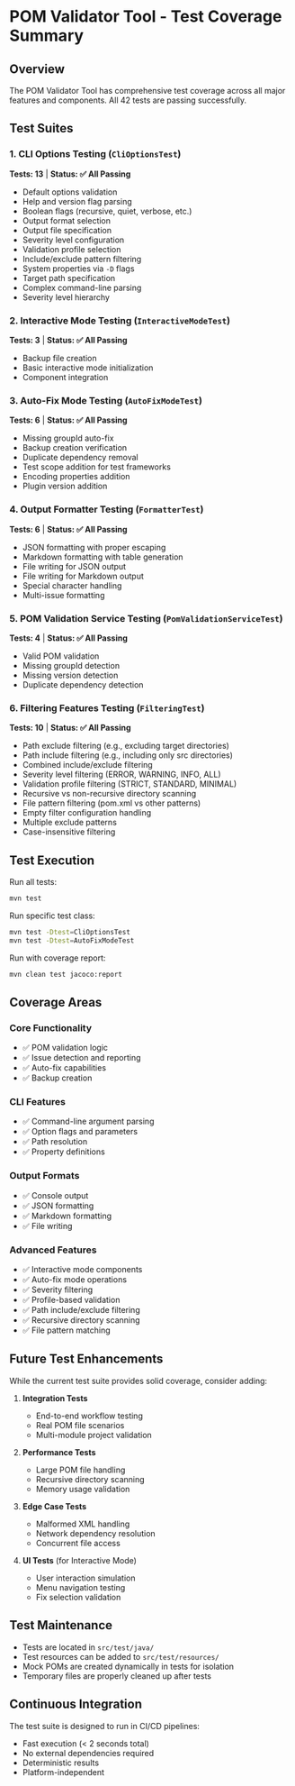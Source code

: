 # POM Validator Tool - Test Coverage Summary

## Overview
The POM Validator Tool has comprehensive test coverage across all major features and components. All 42 tests are passing successfully.

## Test Suites

### 1. CLI Options Testing (`CliOptionsTest`)
**Tests: 13** | **Status: ✅ All Passing**

- Default options validation
- Help and version flag parsing
- Boolean flags (recursive, quiet, verbose, etc.)
- Output format selection
- Output file specification
- Severity level configuration
- Validation profile selection
- Include/exclude pattern filtering
- System properties via `-D` flags
- Target path specification
- Complex command-line parsing
- Severity level hierarchy

### 2. Interactive Mode Testing (`InteractiveModeTest`)
**Tests: 3** | **Status: ✅ All Passing**

- Backup file creation
- Basic interactive mode initialization
- Component integration

### 3. Auto-Fix Mode Testing (`AutoFixModeTest`)
**Tests: 6** | **Status: ✅ All Passing**

- Missing groupId auto-fix
- Backup creation verification
- Duplicate dependency removal
- Test scope addition for test frameworks
- Encoding properties addition
- Plugin version addition

### 4. Output Formatter Testing (`FormatterTest`)
**Tests: 6** | **Status: ✅ All Passing**

- JSON formatting with proper escaping
- Markdown formatting with table generation
- File writing for JSON output
- File writing for Markdown output
- Special character handling
- Multi-issue formatting

### 5. POM Validation Service Testing (`PomValidationServiceTest`)
**Tests: 4** | **Status: ✅ All Passing**

- Valid POM validation
- Missing groupId detection
- Missing version detection
- Duplicate dependency detection

### 6. Filtering Features Testing (`FilteringTest`)
**Tests: 10** | **Status: ✅ All Passing**

- Path exclude filtering (e.g., excluding target directories)
- Path include filtering (e.g., including only src directories)
- Combined include/exclude filtering
- Severity level filtering (ERROR, WARNING, INFO, ALL)
- Validation profile filtering (STRICT, STANDARD, MINIMAL)
- Recursive vs non-recursive directory scanning
- File pattern filtering (pom.xml vs other patterns)
- Empty filter configuration handling
- Multiple exclude patterns
- Case-insensitive filtering

## Test Execution

Run all tests:
```bash
mvn test
```

Run specific test class:
```bash
mvn test -Dtest=CliOptionsTest
mvn test -Dtest=AutoFixModeTest
```

Run with coverage report:
```bash
mvn clean test jacoco:report
```

## Coverage Areas

### Core Functionality
- ✅ POM validation logic
- ✅ Issue detection and reporting
- ✅ Auto-fix capabilities
- ✅ Backup creation

### CLI Features
- ✅ Command-line argument parsing
- ✅ Option flags and parameters
- ✅ Path resolution
- ✅ Property definitions

### Output Formats
- ✅ Console output
- ✅ JSON formatting
- ✅ Markdown formatting
- ✅ File writing

### Advanced Features
- ✅ Interactive mode components
- ✅ Auto-fix mode operations
- ✅ Severity filtering
- ✅ Profile-based validation
- ✅ Path include/exclude filtering
- ✅ Recursive directory scanning
- ✅ File pattern matching

## Future Test Enhancements

While the current test suite provides solid coverage, consider adding:

1. **Integration Tests**
   - End-to-end workflow testing
   - Real POM file scenarios
   - Multi-module project validation

2. **Performance Tests**
   - Large POM file handling
   - Recursive directory scanning
   - Memory usage validation

3. **Edge Case Tests**
   - Malformed XML handling
   - Network dependency resolution
   - Concurrent file access

4. **UI Tests** (for Interactive Mode)
   - User interaction simulation
   - Menu navigation testing
   - Fix selection validation

## Test Maintenance

- Tests are located in `src/test/java/`
- Test resources can be added to `src/test/resources/`
- Mock POMs are created dynamically in tests for isolation
- Temporary files are properly cleaned up after tests

## Continuous Integration

The test suite is designed to run in CI/CD pipelines:
- Fast execution (< 2 seconds total)
- No external dependencies required
- Deterministic results
- Platform-independent
